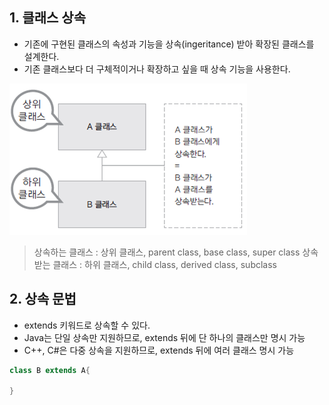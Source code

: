 ## 1. 클래스 상속

- 기존에 구현된 클래스의 속성과 기능을 상속(ingeritance) 받아 확장된 클래스를 설계한다.
- 기존 클래스보다 더 구체적이거나 확장하고 싶을 때 상속 기능을 사용한다.


![datatype](./img/inheritance.png)


> 상속하는 클래스 : 상위 클래스, parent class, base class, super class
> 상속받는 클래스 : 하위 클래스, child class, derived class, subclass

## 2. 상속 문법
- extends 키워드로 상속할 수 있다.
- Java는 단일 상속만 지원하므로, extends 뒤에 단 하나의 클래스만 명시 가능
- C++, C#은 다중 상속을 지원하므로, extends 뒤에 여러 클래스 명시 가능

```java
class B extends A{

}
```